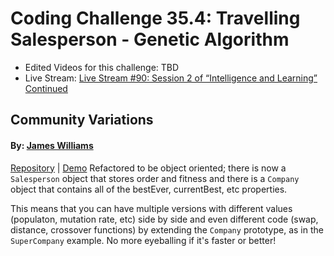 # Coding Challenge 35.4: Travelling Salesperson - Genetic Algorithm
* Edited Videos for this challenge: TBD
* Live Stream: [Live Stream #90: Session 2 of “Intelligence and Learning” Continued](https://www.youtube.com/watch?v=NCvdjnN9UfI)

## Community Variations

#### By: [James Williams](https://github.com/strangecyan)
[Repository](https://github.com/strangecyan/TravellingSalesperson/) | [Demo](https://strangecyan.github.io/TravellingSalesperson/)
Refactored to be object oriented; there is now a `Salesperson` object that stores order and fitness and there is a `Company` object that contains all of the bestEver, currentBest, etc properties.

This means that you can have multiple versions with different values (populaton, mutation rate, etc) side by side and even different code (swap, distance, crossover functions) by extending the `Company` prototype, as in the `SuperCompany` example. No more eyeballing if it's faster or better!